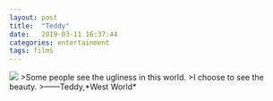 ```yaml
---
layout: post
title:  "Teddy"
date:   2019-03-11 16:37:44
categories: entertainment
tags: films
---
```

<img src="{{ site.baseurl }}/images/teddy.jpg">
>Some people see the ugliness in this world.  
>I choose to see the beauty.  
>——Teddy,*West World*


